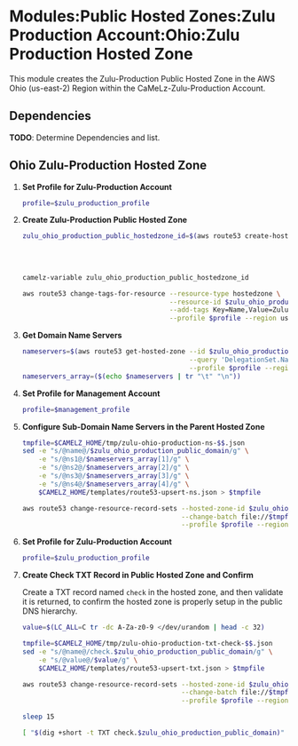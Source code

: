 # Modules:Public Hosted Zones:Zulu Production Account:Ohio:Zulu Production Hosted Zone

This module creates the Zulu-Production Public Hosted Zone in the AWS Ohio (us-east-2) Region within the
CaMeLz-Zulu-Production Account.

## Dependencies

**TODO**: Determine Dependencies and list.

## Ohio Zulu-Production Hosted Zone

1. **Set Profile for Zulu-Production Account**

    ```bash
    profile=$zulu_production_profile
    ```

1. **Create Zulu-Production Public Hosted Zone**

    ```bash
    zulu_ohio_production_public_hostedzone_id=$(aws route53 create-hosted-zone --name $zulu_ohio_production_public_domain \
                                                                               --hosted-zone-config Comment="Public Zone for $zulu_ohio_production_public_domain",PrivateZone=false \
                                                                               --caller-reference $(date +%s) \
                                                                               --query 'HostedZone.Id' \
                                                                               --profile $profile --region us-east-1 --output text | cut -f3 -d /)
    camelz-variable zulu_ohio_production_public_hostedzone_id

    aws route53 change-tags-for-resource --resource-type hostedzone \
                                         --resource-id $zulu_ohio_production_public_hostedzone_id \
                                         --add-tags Key=Name,Value=Zulu-Production-PublicHostedZone Key=Company,Value=Zulu Key=Environment,Value=Production \
                                         --profile $profile --region us-east-1 --output text
    ```

1. **Get Domain Name Servers**

    ```bash
    nameservers=$(aws route53 get-hosted-zone --id $zulu_ohio_production_public_hostedzone_id \
                                              --query 'DelegationSet.NameServers' \
                                              --profile $profile --region us-east-1 --output text)
    nameservers_array=($(echo $nameservers | tr "\t" "\n"))
    ```

1. **Set Profile for Management Account**

    ```bash
    profile=$management_profile
    ```

1. **Configure Sub-Domain Name Servers in the Parent Hosted Zone**

    ```bash
    tmpfile=$CAMELZ_HOME/tmp/zulu-ohio-production-ns-$$.json
    sed -e "s/@name@/$zulu_ohio_production_public_domain/g" \
        -e "s/@ns1@/$nameservers_array[1]/g" \
        -e "s/@ns2@/$nameservers_array[2]/g" \
        -e "s/@ns3@/$nameservers_array[3]/g" \
        -e "s/@ns4@/$nameservers_array[4]/g" \
        $CAMELZ_HOME/templates/route53-upsert-ns.json > $tmpfile

    aws route53 change-resource-record-sets --hosted-zone-id $zulu_ohio_management_public_hostedzone_id \
                                            --change-batch file://$tmpfile \
                                            --profile $profile --region us-east-1 --output text
    ```

1. **Set Profile for Zulu-Production Account**

    ```bash
    profile=$zulu_production_profile
    ```

1. **Create Check TXT Record in Public Hosted Zone and Confirm**

   Create a TXT record named `check` in the hosted zone, and then validate it is returned, to confirm the hosted zone is
   properly setup in the public DNS hierarchy.

    ```bash
    value=$(LC_ALL=C tr -dc A-Za-z0-9 </dev/urandom | head -c 32)

    tmpfile=$CAMELZ_HOME/tmp/zulu-ohio-production-txt-check-$$.json
    sed -e "s/@name@/check.$zulu_ohio_production_public_domain/g" \
        -e "s/@value@/$value/g" \
        $CAMELZ_HOME/templates/route53-upsert-txt.json > $tmpfile

    aws route53 change-resource-record-sets --hosted-zone-id $zulu_ohio_production_public_hostedzone_id \
                                            --change-batch file://$tmpfile \
                                            --profile $profile --region us-east-1 --output text

    sleep 15

    [ "$(dig +short -t TXT check.$zulu_ohio_production_public_domain)" = "\"$value\"" ] && echo "Check confirmed" || echo "Check failed"
    ```
